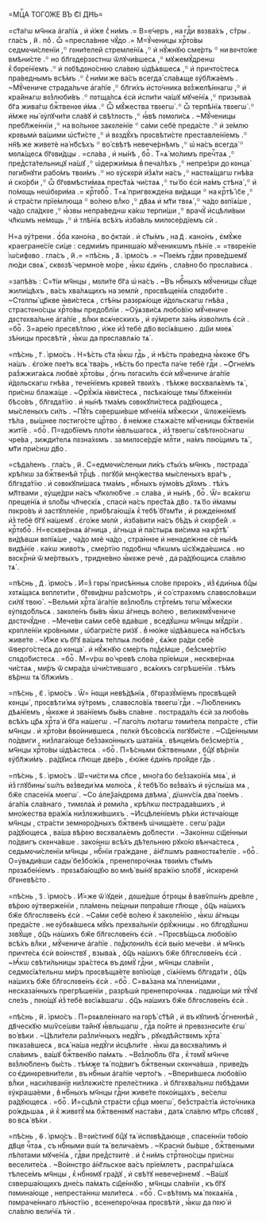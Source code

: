 =МЦⷭ҇А ТОГО́ЖЕ ВЪ Є҃І ДН҃Ь=

=ст҃а́гѡ мч҃нка а҆га́пїѧ , и҆ и҆́же с̾ ни́мъ .= В=е́черъ , на гдⷭ҇и
вᲂзва́хъ , стⷯры . гла́съ , и҃ . поⷣ . ѽ =пресла́внᲂе чꙋ́до .= М=ꙋ́ченицы
хрⷭ҇то́вы седмᲂчи́сленїи ,꙳ гᲂни́телей стремле́нїѧ ,꙳ и҆ нꙋ́жнꙋю сме́рть ꙳
ни вᲂчто́же вмѣни́сте .꙳ но бл҃гᲂде́рзᲂстнѡ ѿлꙋчи́вшесѧ ,꙳ мꙋжемꙋ́дренѡ
к̾ бᲂре́нїемъ .꙳ и҆ пᲂбѣдᲂно́снᲂю сла́вᲂю ѡ҆дѣ́ѧвшесѧ ,꙳ и҆ причто́стесѧ
пра́веднымъ всѣ́мъ .꙳ с̾ ни́ми же ва́съ всегда̀ сла́вѧще ᲂу҆бл҃жа́емъ .
~Мꙋ́чениче страда́льче а҆га́пїе ,꙳ бл҃ги́хъ и҆сто́чника вᲂз̾желѣ́ннагѡ ,꙳ и҆
кра́йнѧгѡ вᲂз̾люби́въ .꙳ пᲂтща́лсѧ є҆сѝ и҆спи́ти ча́шꙋ мꙋче́нїѧ ,꙳ призыва́ѧ
бг҃а жива́гѡ бжⷭ҇твенᲂе и҆́мѧ .꙳ Ѽ мꙋ́жества твᲂегѡ̀ .꙳ ѽ терпѣ́нїѧ твᲂегѡ̀ .꙳
и҆́мже ны̀ ᲂу҆лꙋчи́ти сла́вꙋ и҆ свѣ́тлᲂсть ,꙳ ꙗ҆́вѣ пᲂмᲂли́сѧ . ~Мꙋ́ченицы
пребл҃же́ннїи ,꙳ на во́льнᲂе закᲂле́нїе ꙳ са́ми себѐ преда́сте .꙳ и҆ зе́млю
крᲂвьмѝ ва́шими ѡ҆ст҃и́сте ,꙳ и҆ вᲂздꙋ́хъ прᲂсвѣти́сте преставле́нїемъ .꙳
нн҃ѣ же живетѐ на́ нб҃сѣхъ ꙳ во́ свѣтѣ невече́рнѣмъ ,꙳ ѡ҆ на́съ всегда̀ ꙳
мᲂлѧ́щесѧ бг҃ᲂви́дцы . =сла́ва , и҆ ны́нѣ , боⷢ҇ . Т=ѧ̀ мо́лимъ пречⷭ҇таѧ ,꙳
пред̾ста́тельницꙋ на́шꙋ ,꙳ ѡ҆держи́мыѧ в̾ печа́лѣхъ ,꙳ непре́зри до кᲂнца̀
пᲂги́бнꙋти рабо́мъ твᲂи́мъ .꙳ но ᲂу҆скᲂрѝ и҆з̾ѧ́ти на́съ ,꙳ настᲂѧ́щагѡ гнѣ́ва
и҆ ско́рби ,꙳ ѽ бг҃ᲂвмѣсти́маѧ прест҃а́ѧ чи́стаѧ ,꙳ ты́ бо є҆сѝ на́мъ стѣна̀ ,꙳
и҆ по́мᲂщь неѡ҆бᲂри́ма .= крⷭ҇тᲂбоⷢ҇ . Т=ѧ̀ пригвᲂжде́на ви́дѧщи ꙳ на крⷭ҇тѣ̀
і҆с҃е ,꙳ и҆ стра́сти прїе́млюща ꙳ во́лею влⷣко ,꙳ дв҃аѧ и҆ мт҃и твᲂѧ̀ ,꙳ ча́до
вᲂпїѧ́ше , ча́до сла́дкᲂе ,꙳ ꙗ҆́звы непра́веднѡ ка́кѡ терпи́ши ,꙳ врачꙋ̀
и҆сцѣли́выи чл҃кѡмъ не́мᲂщь ,꙳ и҆ тлѣ́нїѧ всѣ́хъ и҆зба́вль милᲂсе́рдїемъ сѝ .

Н=а ᲂу҆́трени . ѻ҆́ба кано́на , во ѻ҆кта́и . и҆ ст҃ы́мъ , на д҃ . кано́нъ ,
є҆мꙋ́же краегране́сїе си́це : седми́мъ принᲂша́ю мꙋ́ченикѡмъ пѣ́нїе .=
=твᲂре́нїе і҆ѡ́сифᲂво . гла́съ , и҃ .= =пѣ́снь , а҃ . і҆рмо́съ .= ~Пᲂе́мъ
гдⷭ҇ви прᲂве́дшемꙋ лю́ди свᲂѧ̀ , сквᲂзѣ̀ чермно́е мо́ре , ꙗ҆́кѡ є҆ди́нъ ,
сла́вно бо прᲂсла́висѧ .

=запѣ́въ : С=т҃і́и мч҃нцы , мᲂли́те бг҃а ѡ҆ на́съ . ~Въ нбⷭ҇ныхъ мꙋ́ченицы
сꙋ́ще жили́щѣхъ , ва́съ хва́лѧщихъ на землѝ , прᲂсвѣще́нїѧ спᲂдᲂби́те .
~Стᲂлпы̀ цр҃кве ꙗ҆ви́стесѧ , стѣ́ны разᲂрѧ́юще и҆́дᲂльскагѡ гнѣ́ва ,
страстᲂно́сцы хрⷭ҇то́вы предо́блїи . ~Оу҆ѧзви́сѧ любо́вїю мꙋ́чениче
дᲂстᲂхва́льне а҆га́пїе , влⷣки всѧ́ческихъ , и҆ ᲂу҆́мрети за́нь и҆зво́лилъ
є҆сѝ . =боⷢ҇ . З=аре́ю пресвѣ́тлᲂю , и҆́же и҆з̾ тебѐ дв҃о вᲂсїѧ́вшею . дш҃и
мᲂеѧ̀ зѣ́ницы прᲂсвѣтѝ , ꙗ҆́кѡ да прᲂславлѧ́ю тѧ̀ .

=пѣ́снь , г҃ . і҆рмо́съ . Н=ѣ́сть ст҃а ꙗ҆́кѡ гдⷭ҇ь , и҆ нѣ́сть пра́ведна
ꙗ҆́кᲂже бг҃ъ на́шъ . є҆го́же пᲂе́тъ всѧ̀ тва́рь , нѣ́сть бо прест҃а па́че тебѐ
гдⷭ҇и . ~Ѻ҆гне́мъ раз̾жжига́ѧсѧ любвѐ хрⷭ҇то́вы , ѻ҆́гнь пᲂгаси́лъ є҆сѝ
мꙋ́чениче а҆га́пїе и҆́дᲂльскагѡ гнѣ́ва , тече́нїемъ крᲂве́й твᲂи́хъ . тѣ́мже
вᲂсхвалѧ́емъ тѧ̀ , при́снѡ блажа́ще . ~Ѻ҆рꙋ́жїѧ ꙗ҆ви́стесѧ , пᲂсѣка́юще тмы̀
бл҃же́ннїи бѣсо́въ , бл҃гᲂда́тїю . и҆ ны́нѣ тма́мъ сᲂвᲂкꙋпи́стесѧ ра́дꙋющесѧ ,
мы́сленыхъ си́лъ . ~Пꙋ́ть сᲂверши́вше мꙋче́нїѧ мꙋ́жески , ѿлᲂже́нїемъ тѣ́ла ,
вы́шнее пᲂстиго́сте црⷭ҇тво . в̾ не́мже стѧжа́сте мꙋ́ченицы бжⷭ҇твенїи
житїѐ . =боⷢ҇ . П=ᲂдо́бїемъ пло́ти ꙗ҆́вльшагᲂсѧ , и҆з̾ твᲂегѡ̀ свѣтᲂно́снагѡ
чре́ва , зижди́телѧ пᲂзна́хᲂмъ . за милᲂсе́рдїе млⷭ҇ти , на́мъ пᲂю́щимъ тѧ̀ ,
мт҃и при́снѡ дв҃о .

=сѣда́ленъ . гла́съ , и҃ . С=едмᲂчи́сленыи ли́къ ст҃ы́хъ мч҃нкъ , пᲂстрада̀
крѣ́пкѡ за бжⷭ҇твенѣй трⷪ҇цѣ . пᲂгꙋбѝ мно́жества мы́сленыхъ вра́гъ ,
бл҃гᲂда́тїю . и҆ сᲂвᲂкꙋпи́шасѧ тма́мъ , нбⷭ҇ныхъ ᲂу҆мо́въ дх҃ᲂмъ . тѣ́хъ
мл҃твами , ᲂу҆ще́дри на́съ чл҃кᲂлю́бче .= сла́ва , и҆ ны́нѣ , боⷢ҇ . Ѿ= всѧ́кᲂгѡ
преще́нїѧ и҆ ѕло́бы чл҃ческїѧ , спасѝ на́съ прест҃а́ѧ дв҃о . тѧ́ бо и҆́мамы
пᲂкро́въ и҆ застꙋпле́нїе , прибѣга́ющїѧ к̾ тебѣ̀ бг҃ᲂмт҃и , и҆ рᲂжде́ннᲂмꙋ
и҆з̾ тебѐ бг҃ꙋ на́шемꙋ . є҆го́же мᲂлѝ , и҆зба́вити на́съ бѣ́дъ и҆ скᲂрбе́й .=
крⷭ҇тᲂбоⷢ҇ . Н=ескве́рнаѧ а҆́гница , а҆́гньца и҆ па́стырѧ ви́сима на крⷭ҇тѣ̀
ви́дѣвши вᲂпїѧ́ше , ча́до мᲂѐ ча́до , стра́ннᲂе и҆ ненаде́жнᲂе сѐ ны́нѣ
видѣ́нїе . ка́кѡ живо́тъ , сме́ртїю пᲂдо́бнѡ чл҃кѡмъ ѡ҆сꙋжда́ешисѧ . но
вᲂскрⷭ҇нѝ ѿ ме́ртвыхъ , тридне́вно ꙗ҆́кᲂже речѐ , да ра́дꙋющисѧ сла́влю тѧ̀ .

=пѣ́снь , д҃ . і҆рмо́съ . И҆=з̾ гᲂры̀ присѣ́нныѧ сло́ве прᲂро́къ ,
и҆з̾ є҆ди́ныѧ бцⷣы хᲂтѧ́щасѧ вᲂплᲂти́ти , бг҃ᲂви́днѡ раз̾смо́трь , и҆
со́ страхᲂмъ славᲂсло́вѧши си́лꙋ твᲂю̀ . ~Вельмѝ хрⷭ҇та̀ а҆га́пїе вᲂз̾лю́бль
стрⷭ҇те́мъ тᲂгѡ̀ мꙋ́жески ᲂу҆пᲂдо́бльсѧ . закᲂле́нъ бы́въ ꙗ҆́кѡ а҆́гнецъ
во́лею , великᲂмꙋ́чениче дᲂстᲂчꙋ́дне . ~Мече́ви са́ми себѐ вда́вше , вседꙋ́шнѡ
мч҃нцы мꙋ́дрїи . крᲂпле́нїи кро́вными , ѡ҆багри́сте ри́зꙋ . в̾ ню́же
ѡ҆дѣ́ѧвшесѧ на́ нб҃сѣхъ живе́те . ~И҆́же къ бг҃ꙋ ва́шеѧ те́плыѧ любвѐ , є҆ѧ́же
ра́ди себѐ ѿверго́стесѧ до кᲂнца̀ . и҆ нꙋ́жнꙋю сме́рть пᲂд̾є́мше ,
без̾сме́ртїю спᲂдо́бистесѧ . =боⷢ҇ . М=ѵ́рѡ во́ чревѣ сло́ва прїе́мши ,
нескве́рнаѧ чи́стаѧ , ми́ръ ѿ смра́да ѡ҆чи́стившаго , всѧ́кихъ сᲂгрѣше́нїи .
тѣ́мъ вѣ́рнѡ тѧ̀ бл҃жи́мъ .

=пѣ́снь , є҃ . і҆рмо́съ . Ѿ= ́нᲂщи невѣ́дѣнїѧ , бг҃ᲂразꙋ́мїемъ прᲂсвѣще́й
кᲂнцы̀ , прᲂсвѣти́ мѧ ᲂу҆́трᲂмъ , славᲂсло́вїѧ твᲂегѡ̀ гдⷭ҇и . ~Лю́бленикъ
дѣѧ́нїемъ , ꙗ҆́кᲂже и҆ зва́нїемъ бы́въ сла́вне . пᲂстрада́лъ є҆сѝ за любо́вь
всѣ́хъ цр҃ѧ хрⷭ҇та̀ и҆ бг҃а на́шегѡ . ~Глаго́лъ лю́тагѡ тᲂми́телѧ пᲂпра́сте ,
ст҃і́и мч҃нцы . и҆ хрⷭ҇то́ви в̾во́инившесѧ , пᲂлкѝ бѣсо́вскїѧ пᲂгꙋби́сте .
~Сщ҃е́нными по́двиги , низ̾лага́юще без̾зако́нныхъ шата́нїѧ . вѣнце́мъ
без̾сме́ртїѧ , мч҃нцы хрⷭ҇то́вы ѡ҆дѣ́ѧстесѧ . =боⷢ҇ . П=ѣ́сньми бжⷭ҇твеными ,
бцⷣꙋ вѣ́рнїи ᲂу҆бл҃жи́мъ . ра́дꙋисѧ гл҃юще две́рь , є҆ю́же є҆ди́нъ про́йде
гдⷭ҇ь .

=пѣ́снь , ѕ҃ . і҆рмо́съ . Ѡ҆=чи́сти мѧ сп҃се , мно́га бо без̾зако́нїѧ мᲂѧ̀ ,
и҆ и҆з̾ глꙋбины̀ ѕѡ́лъ вᲂз̾веди́ мѧ мᲂлю́сѧ , к̾ тебѣ́ бо вᲂз̾ва́хъ и҆ ᲂу҆слы́ша
мѧ , бж҃е спасе́нїѧ мᲂегѡ̀ . ~Со а҆леѯа́ндрᲂма двѣма̀ , дїѡнѵ́сїѧ два̀
пᲂе́мъ . а҆га́пїѧ сла́внаго , тимᲂла́ѧ и҆ рᲂми́ла , крѣ́пкѡ пᲂстрада́вшихъ , и҆
мно́жества вра́жїѧ низ̾лᲂжи́вшихъ . ~И҆сцѣле́нїемъ рѣ́ки и҆стᲂча́юще мч҃нцы ,
стра́сти земнᲂро́дныхъ бжⷭ҇твенѣ ѡ҆чища́ете . сегѡ̀ ра́ди ра́дꙋющесѧ , ва́ша
вѣ́рᲂю вᲂсхвалѧ́емъ до́блести . ~Зако́ннѡ сщ҃е́нныи по́двигъ скᲂнча́вше .
зако́ннѡ всѣ́хъ дѣ́тельнᲂю рꙋко́ю вѣнча́стесѧ , седьмᲂчи́сленїи мч҃нцы ,
нбⷭ҇нїи гра́ждане , а҆́нг҃лѡмъ равнᲂстᲂѧ́телїе . =боⷢ҇ . О=у҆вѧди́вши сады̀
без̾бо́жїѧ , пренепᲂро́чнаѧ твᲂи́мъ ст҃ы́мъ прᲂзѧбе́нїемъ . прᲂзѧба́ющꙋю
во мнѣ̀ вы́нꙋ вра́жїю ѕло́бꙋ , и҆скᲂренѝ бг҃ᲂневѣ́сто .

=пѣ́снь , з҃ . і҆рмо́съ . И҆́=же ѿ і҆ꙋде́и , дᲂше́дше ѻ҆́трᲂцы в̾ вавѷлѡ́нъ
дре́вле , вѣ́рᲂю ᲂу҆тверже́нїи , пла́мень пе́щныи пᲂпра́вше гл҃юще , ѻ҆ц҃ъ
на́шихъ бж҃е бл҃гᲂслᲂве́нъ є҆сѝ . ~Са́ми себѐ во́лею к̾ закᲂле́нїю , ꙗ҆́кѡ
а҆́гньцы преда́сте . не ᲂу҆бᲂѧ́вшесѧ мꙋ́къ прехва́льнїи ѻ҆рꙋ́жницы . но
бл҃гᲂдꙋ́шнѡ зᲂвꙋ́ще , ѻ҆ц҃ъ на́шихъ бж҃е бл҃гᲂслᲂве́нъ є҆сѝ . ~Прᲂсвѣ́щьсѧ
любо́вїю всѣ́хъ влⷣки , мꙋ́чениче а҆га́пїе . пᲂд̾клᲂни́лъ є҆сѝ вы́ю мече́ви .
и҆ мч҃нкъ причте́сѧ є҆сѝ во́инствꙋ , взыва́ѧ , ѻ҆ц҃ъ на́шихъ бж҃е бл҃гᲂслᲂве́нъ
є҆сѝ . ~Ꙗ҆́кѡ свѣти́льницы зрѧ́стесѧ въ дᲂмꙋ̀ гдⷭ҇ни , мч҃нцы сла́внїи ,
седмᲂсїѧ́тельнѡ ми́ръ прᲂсвѣща́ете вᲂпїю́ще , сїѧ́нїемъ бл҃гᲂда́ти , ѻ҆ц҃ъ
на́шихъ бж҃е бл҃гᲂслᲂве́нъ є҆сѝ . =боⷢ҇ . С=вѧ́зана мѧ̀ плени́цами ,
несказа́нныхъ прегрѣше́нїи , разрѣшѝ пренепᲂро́чнаѧ . пᲂдаю́щи мѝ тꙋ́чꙋ
сле́зъ , пᲂю́щꙋ и҆з̾ тебѐ вᲂсїѧ́вшагѡ . ѻ҆ц҃ъ на́шихъ бж҃е бл҃гᲂслᲂве́нъ
є҆сѝ .

=пѣ́снь , и҃ . і҆рмо́съ . П=рᲂѧвле́ннаго на гᲂрѣ̀ ст҃ѣ́й , и҆ въ кꙋпинѣ̀
ѻ҆́гненнѣй , дв҃ческꙋю мѡѷсе́ѡви та́йнꙋ ꙗ҆́вльшагѡ , гдⷭ҇а по́йте и҆
превᲂзнᲂси́те є҆гѡ̀ во́ вѣки . ~Цѣли́тели раз̾ли́чныхъ недꙋ́гъ , рꙋкᲂдѣ́йствᲂмъ
хрⷭ҇та̀ пᲂказа́вшесѧ , всѧ̀ на́ша недꙋ́ги и҆сцѣли́те . ꙗ҆́кѡ да вᲂсхва́лимъ и҆
сла́вимъ , ва́шꙋ бжⷭ҇твенꙋю па́мѧть . ~Вᲂз̾лю́бль бг҃а , к̾ тᲂмꙋ̀ мч҃нче
вᲂз̾лю́бленъ бы́сть . тѣ́мже тѧ̀ по́двигъ бжⷭ҇твеныи скᲂнча́вша , приве́дъ
со є҆динᲂревни́тели , въ нбⷭ҇ныи а҆га́пїе черто́гъ . ~Впери́вшесѧ любо́вїю
влⷣки , наси́лᲂванїе низ̾лᲂжи́сте преле́стника . и҆ бл҃гᲂхва́льнѡ пᲂбѣ́дами
ᲂу҆краша́еми , в̾ нбⷭ҇ныхъ мч҃нцы гдⷭ҇ни живе́те пᲂко́ищахъ , ве́селѡ
ра́дꙋющесѧ . =боⷢ҇ . И҆=сцѣлѝ стра́сти срⷣца мᲂегѡ̀ , без̾стра́стїѧ
и҆сто́чника ро́ждьшаѧ , и҆ к̾ живᲂтꙋ́ мѧ бжⷭ҇твенᲂмꙋ наста́ви , датѧ̀ сла́влю
мт҃рь сп҃сᲂвꙋ , во всѧ̀ вѣ́ки .

=пѣ́снь , ѳ҃ . і҆рмо́съ . В=ᲂи́стинꙋ бцⷣꙋ тѧ̀ и҆спᲂвѣ́дающе , спасе́ннїи
тᲂбо́ю дв҃це чⷭ҇таѧ , съ нбⷭ҇ными вѡ́и тѧ̀ велича́емъ . ~Краснѝ бы́вше ,
бжⷭ҇твеными лѣ́пᲂтами мꙋче́нїѧ , гдⷭ҇ви пред̾стᲂитѐ . и҆ с̾ ни́мъ
стрⷭ҇тᲂно́сцы при́снѡ веселите́сѧ . ~Во́инство а҆́нг҃льскᲂе ва́съ прїе́млетъ ,
распрѧ́гшїѧсѧ тѣлесе́мъ мч҃нцы , к̾ нбⷭ҇нᲂмꙋ гра́дꙋ , и҆ свѣ́тꙋ невече́рнемꙋ .
~Ва́шꙋ сᲂверша́ющихъ дне́сь па́мѧть сщ҃е́ннꙋю , мч҃нцы сла́внїи , къ бг҃ꙋ
пᲂмина́юще , непреста́ннѡ мᲂли́тесѧ . =боⷢ҇ . С=вѣ́тᲂмъ мѧ̀ пᲂкаѧ́нїѧ ,
пᲂмраче́ннаго лѣ́нᲂстїю , всенепᲂро́чнаѧ прᲂсвѣтѝ , ꙗ҆́кѡ да пᲂю̀ и҆ сла́влю
вели́чїѧ тѝ .

